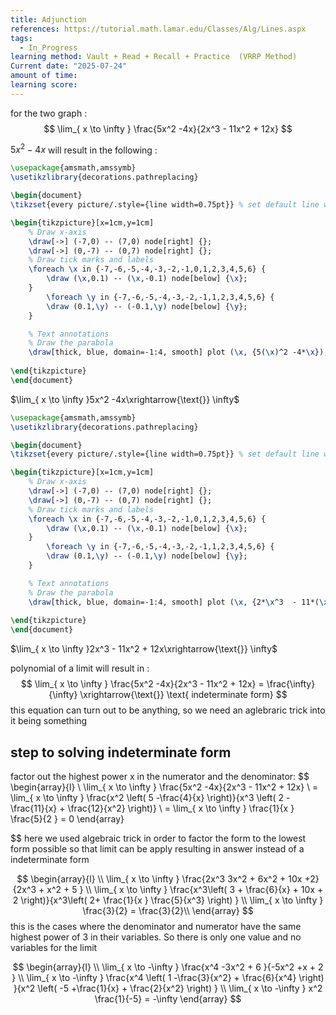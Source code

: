 ```yaml
---
title: Adjunction
references: https://tutorial.math.lamar.edu/Classes/Alg/Lines.aspx
tags:
  - In_Progress
learning method: Vault + Read + Recall + Practice  (VRRP Method)
Current date: "2025-07-24"
amount of time: 
learning score:
---
```

for  the two graph : 
$$
\lim_{ x \to \infty } \frac{5x^2 -4x}{2x^3  - 11x^2 + 12x}    
$$

$5x^2 -4x$ will result in the following :  
 
```tikz
\usepackage{amsmath,amssymb}
\usetikzlibrary{decorations.pathreplacing}

\begin{document}
\tikzset{every picture/.style={line width=0.75pt}} % set default line width

\begin{tikzpicture}[x=1cm,y=1cm]
    % Draw x-axis
    \draw[->] (-7,0) -- (7,0) node[right] {};
    \draw[->] (0,-7) -- (0,7) node[right] {};
    % Draw tick marks and labels
    \foreach \x in {-7,-6,-5,-4,-3,-2,-1,0,1,2,3,4,5,6} {
        \draw (\x,0.1) -- (\x,-0.1) node[below] {\x};
    }
        \foreach \y in {-7,-6,-5,-4,-3,-2,-1,1,2,3,4,5,6} {
        \draw (0.1,\y) -- (-0.1,\y) node[below] {\y};
    }

    % Text annotations  
    % Draw the parabola
    \draw[thick, blue, domain=-1:4, smooth] plot (\x, {5(\x)^2 -4*\x});
 
\end{tikzpicture}
\end{document}


``` 


$\lim_{ x \to \infty }5x^2 -4x\xrightarrow{\text{}} \infty$


```tikz
\usepackage{amsmath,amssymb}
\usetikzlibrary{decorations.pathreplacing}

\begin{document}
\tikzset{every picture/.style={line width=0.75pt}} % set default line width

\begin{tikzpicture}[x=1cm,y=1cm]
    % Draw x-axis
    \draw[->] (-7,0) -- (7,0) node[right] {};
    \draw[->] (0,-7) -- (0,7) node[right] {};
    % Draw tick marks and labels
    \foreach \x in {-7,-6,-5,-4,-3,-2,-1,0,1,2,3,4,5,6} {
        \draw (\x,0.1) -- (\x,-0.1) node[below] {\x};
    }
        \foreach \y in {-7,-6,-5,-4,-3,-2,-1,1,2,3,4,5,6} {
        \draw (0.1,\y) -- (-0.1,\y) node[below] {\y};
    }

    % Text annotations  
    % Draw the parabola
    \draw[thick, blue, domain=-1:4, smooth] plot (\x, {2*\x^3  - 11*(\x)^2 + 12*\x});
 
\end{tikzpicture}
\end{document}
``` 

$\lim_{ x \to \infty }2x^3  - 11x^2 + 12x\xrightarrow{\text{}} \infty$

polynomial of  a limit will result in : 
$$
\lim_{ x \to \infty } \frac{5x^2 -4x}{2x^3  - 11x^2 + 12x}     = \frac{\infty}{\infty}   \xrightarrow{\text{}} \text{ indeterminate form}
$$this equation can turn out to be anything, so we need an aglebraric trick into it being something 

##  step to solving indeterminate form 

factor out the highest power x in the numerator and the denominator:
$$
\begin{array}{l} \\
\lim_{ x \to \infty } \frac{5x^2 -4x}{2x^3  - 11x^2 + 12x}    \\
= \lim_{ x  \to \infty }  \frac{x^2 \left( 5 -\frac{4}{x} \right)}{x^3 \left( 2  - \frac{11}{x} + \frac{12}{x^2} \right)}   \\
= \lim_{ x \to \infty } \frac{1}{x }  \frac{5}{2  }   =  0 
\end{array}      

$$
here we used algebraic trick in order to factor the form to the lowest form possible so that limit can be apply resulting in answer instead of a indeterminate form 



$$
\begin{array}{l} \\
\lim_{ x \to \infty } \frac{2x^3  3x^2 + 6x^2 + 10x +2}{2x^3 + x^2 +  5 }    \\
\lim_{ x \to \infty } \frac{x^3\left( 3 + \frac{6}{x} + 10x + 2 \right)}{x^3\left( 2+ \frac{1}{x } \frac{5}{x^3} \right) }    \\
\lim_{ x \to \infty }  \frac{3}{2}   =  \frac{3}{2}\\
\end{array}      
$$
this is the cases where the denominator and numerator have the same highest power of 3 in their variables. So there is only one value and no variables for the limit 



$$
\begin{array}{l} \\
\lim_{ x \to -\infty } \frac{x^4  -3x^2 + 6 }{-5x^2 +x + 2 }    \\
\lim_{ x \to -\infty } \frac{x^4  \left( 1  -\frac{3}{x^2} + \frac{6}{x^4} \right) }{x^2 \left( -5 +\frac{1}{x} + \frac{2}{x^2} \right) }  \\
 \lim_{ x \to -\infty } x^2 \frac{1}{-5} = -\infty 
\end{array}      
$$


